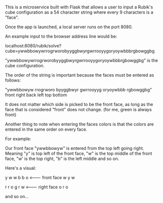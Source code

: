 This is a microservice built with Flask that allows a user to input a Rubik's cube configuration as a 54 character string where every 9 characters is a "face". 

Once the app is launched, a local server runs on the port 8080.

An example input to the browser address line would be:

localhost:8080/rubik/solve?cube=ywwbbowywrrogrworobyyggbwyrgwrrooyygoryoywbbbrgbowggbg


"ywwbbowywrrogrworobyyggbwyrgwrrooyygoryoywbbbrgbowggbg" is the cube configuration.


The order of the string is important because the faces must be entered as follows:

"ywwbbowyw   rrogrworo   byyggbwyr   gwrrooyyg   oryoywbbb   rgbowggbg"
  front        right       back        left        top        bottom
  
  
 It does not matter which side is picked to be the front face, as long as the face that is considered "front" does not change. (for me, green is always front)
 
 
 Another thing to note when entering the faces colors is that the colors are entered in the same order on every face. 
 
 For example:
 
 Our front face "ywwbbowyw" is entered from the top left going right. Meaning "y" is top left of the front face, "w" is the top middle of the front face, "w' is the 
 top right, "b" is the left middle and so on.
 
 Here's a visual:
 
 y  w  w
 b  b  o   <--- front face
 w  y  w
 
 r  r  o
 g  r  w   <--- right face
 o  r  o
 
 and so on...
 
 
